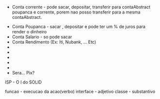 * Conta corrente - pode sacar, depositar, transferir para contaAbstract poupanca e corrente, porem nao posso transferir para a mesma contaAbstract.

- Conta Poupanca - sacar , depositar e pode ter um % de juros para render o dinheiro
- Conta Salario - so pode sacar
- Conta Rendimento (Ex: Iti, Nubank, ... Etc)
- 
- 
- 
- 
- 
-  Sera... Pix?

ISP - O I do SOLID

funcao - execucao da acao(verbo)
interface - adjetivo
classe - substantivo


